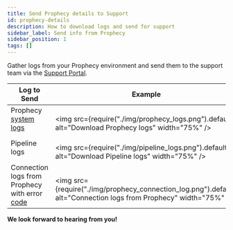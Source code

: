 ```yaml
---
title: Send Prophecy details to Support
id: prophecy-details
description: How to download logs and send for support
sidebar_label: Send info from Prophecy
sidebar_position: 1
tags: []
---
```


Gather logs from your Prophecy environment and send them to the support team via the [Support Portal](https://prophecy.zendesk.com/).

| Log to Send                                                                       | Example                                                                                                                        |
| --------------------------------------------------------------------------------- | ------------------------------------------------------------------------------------------------------------------------------ |
| Prophecy [system logs](docs/administration/self-hosted/download-logs.md)          | <br /><img src={require("./img/prophecy_logs.png").default} alt="Download Prophecy logs" width="75%" /><br />                  |
| Pipeline logs                                                                     | <br /><img src={require("./img/pipeline_logs.png").default} alt="Download Pipeline logs" width="75%" /><br />                  |
| Connection logs from Prophecy with error [code](docs/getting-help/diagnostics.md) | <br /><img src={require("./img/prophecy_connection_log.png").default} alt="Connection logs from Prophecy" width="75%" /><br /> |

**We look forward to hearing from you!**
